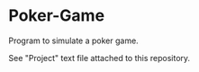 # Poker-Game
Program to simulate a poker game.

See "Project" text file attached to this repository. 
